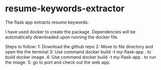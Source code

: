 # resume-keywords-extractor
The flask app extracts resume keywords.

I have used docker to create the package. Dependencies will be automatically downloaded upon running the docker file.

Steps to follow:
1: Download the github repo
2: Move to file directory and open the the terminal
3: Use command docker build -t my-flask-app . to build docker image.
4: Use command docker build -t my-flask-app . to run the image.
5: go to port and check out the web app.
